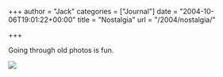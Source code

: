 +++
author = "Jack"
categories = ["Journal"]
date = "2004-10-06T19:01:22+00:00"
title = "Nostalgia"
url = "/2004/nostalgia/"

+++

Going through old photos is fun.

![][1]

 [1]: /images/blog/fm-group.jpg